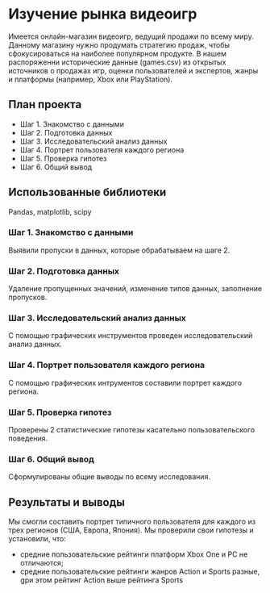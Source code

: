 # Изучение рынка видеоигр
Имеется онлайн-магазин видеоигр, ведущий продажи по всему миру. Данному магазину нужно продумать стратегию продаж, чтобы сфокусироваться на наиболее популярном продукте. В нашем распоряженни исторические данные (games.csv) из открытых источников о продажах игр, оценки пользователей и экспертов, жанры и платформы (например, Xbox или PlayStation).
## План проекта
- Шаг 1. Знакомство с данными
- Шаг 2. Подготовка данных
- Шаг 3. Исследовательский анализ данных
- Шаг 4. Портрет пользователя каждого региона
- Шаг 5. Проверка гипотез
- Шаг 6. Общий вывод
## Использованные библиотеки
Pandas, matplotlib, scipy

### Шаг 1. Знакомство с данными
Выявили пропуски в данных, которые обрабатываем на шаге 2.
### Шаг 2. Подготовка данных
Удаление пропущенных значений, изменение типов данных, заполнение пропусков.
### Шаг 3. Исследовательский анализ данных 
С помощью графических инструментов проведен исследовательский анализ данных.
### Шаг 4. Портрет пользователя каждого региона
C помощью графических интрументов составили портрет каждого региона.
### Шаг 5. Проверка гипотез
Проверены 2 статистические гипотезы касательно пользовательского поведения.
### Шаг 6. Общий вывод
Сформулированы общие выводы по всему исследования.

## Результаты и выводы
Мы смогли составить портрет типичного пользователя для каждого из трех регионов (США, Европа, Япония).
Мы  проверили свои гипотезы и установили, что:
- cредние пользовательские рейтинги платформ Xbox One и PC не отличаются;
- средние пользовательские рейтинги жанров Action и Sports разные, gри этом рейтинг Action выше рейтинга Sports
